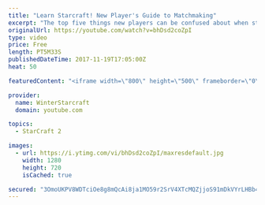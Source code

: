 ```yaml
---
title: "Learn Starcraft! New Player's Guide to Matchmaking"
excerpt: "The top five things new players can be confused about when starting off playing Starcraft 2!"
originalUrl: https://youtube.com/watch?v=bhDsd2coZpI
type: video
price: Free
length: PT5M33S
publishedDateTime: 2017-11-19T17:05:00Z
heat: 50

featuredContent: "<iframe width=\"800\" height=\"500\" frameborder=\"0\" src=\"https://www.youtube.com/embed/bhDsd2coZpI\" allow=\"accelerometer; autoplay; encrypted-media; gyroscope; picture-in-picture\" allowfullscreen></iframe>"

provider:
  name: WinterStarcraft
  domain: youtube.com

topics:
  - StarCraft 2

images:
  - url: https://i.ytimg.com/vi/bhDsd2coZpI/maxresdefault.jpg
    width: 1280
    height: 720
    isCached: true

secured: "3OmoUKPV8WDTciOe8g8mQcAi8ja1MO59r2SrV4XTcMQZjjoS91mDkVYrLHBb4xSToC39nWhSc9zTCa682WprtsucxfCRR4zsl6OSgCRWZYGqz8t/8YyYhrGYblEOW9T8aOxwYG5QtAgTFhN/yB57p1Qn5J3hURGNib8Kx3CAmLAEWlL8JungUPmfhaDTsPNG3/0qWD48djeKXL7T52fTRX+k5yzAiJV7O/qF8P8T5zHgZinVpkZvV8O1gEdD8CiKewqLvYabDQSpvBC6iwPyT9DxZaFAqukhI1NAaBwntkwALLpf7S/fpjobrvjCZvANiQXCrc5792wsKyKWyNR7Y8YX52sn/RbmMbXDtKlrI/4T6HxLuzxiBzRil8xgOyehPEc0stRzeqCtp3M7w22B0gVgQOsC6hegHiSeObPl56A=;HEl8JnVVgec6aqRVU8GQjg=="
---
```


